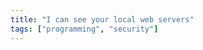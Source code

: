 ```yaml
---
title: "I can see your local web servers"
tags: ["programming", "security"]
---
```


<script>
  window.location.href = "http://http.jameshfisher.com/2019/05/26/i-can-see-your-local-web-servers";
</script>
